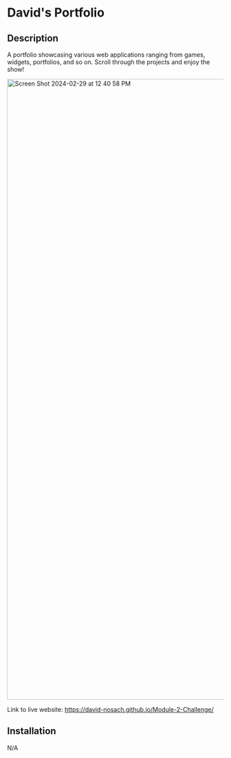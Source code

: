 # David's Portfolio

## Description

A portfolio showcasing various web applications ranging from games, widgets, portfolios, and so on. Scroll through the
projects and enjoy the show!

<img width="1440" alt="Screen Shot 2024-02-29 at 12 40 58 PM" src="https://github.com/David-Nosach/Module-2-Challenge/assets/91391933/63b24bca-341f-432e-a631-bcf1b0587d30">

Link to live website: https://david-nosach.github.io/Module-2-Challenge/

## Installation

N/A
